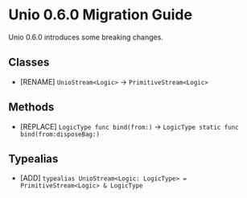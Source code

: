 # Unio 0.6.0 Migration Guide

Unio 0.6.0 introduces some breaking changes.

## Classes

- [RENAME] `UnioStream<Logic>` -> `PrimitiveStream<Logic>`

## Methods

- [REPLACE] `LogicType func bind(from:)` -> `LogicType static func bind(from:disposeBag:)`

## Typealias

- [ADD] `typealias UnioStream<Logic: LogicType> = PrimitiveStream<Logic> & LogicType`
